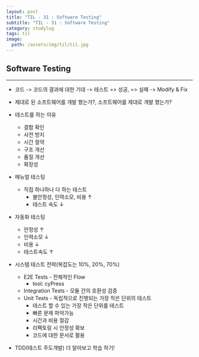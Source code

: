 ```yaml
---
layout: post
title: "TIL - 31 : Software Testing"
subtitle: "TIL - 31 : Software Testing"
category: studylog
tags: til
image:
  path: /assets/img/til/til.jpg
---
```


<!-- more -->
## Software Testing  
---  

* 코드 -> 코드의 결과에 대한 기대 -> 테스트 => 성공, => 실패 -> Modify & Fix  

* 제대로 된 소프트웨어를 개발 했는가?, 소프트웨어를 제대로 개발 했는가?  

* 테스트를 하는 이유  
  * 결함 확인  
  * 사전 방지  
  * 시간 절약  
  * 구조 개선  
  * 품질 개선  
  * 확장성  

* 메뉴얼 테스팅  
  * 직접 하나하나 다 하는 테스트  
    * 불안정성, 인력소모, 비용 ↑  
    * 테스트 속도 ↓  

* 자동화 테스팅  
  * 안정성 ↑  
  * 인력소모 ↓  
  * 비용 ↓  
  * 테스트속도 ↑  

* 시스템 테스트 전략(복잡도는 10%, 20%, 70%)  
  * E2E Tests - 전체적인 Flow  
    * tool: cyPress  
  * Integration Tests - 모듈 간의 호환성 검증  
  * Unit Tests - 독립적으로 진행되는 가장 작은 단위의 테스트  
    * 테스트 할 수 있는 가장 작은 단위를 테스트  
    * 빠른 문제 파악가능  
    * 시간과 비용 절감  
    * 리팩토링 시 안정성 확보  
    * 코드에 대한 문서로 활용  

* TDD(테스트 주도개발) 더 알아보고 학습 하기!  
